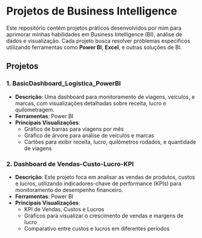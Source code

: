 # Projetos de Business Intelligence

Este repositório contém projetos práticos desenvolvidos por mim para aprimorar minhas habilidades em Business Intelligence (BI), análise de dados e visualização. Cada projeto busca resolver problemas específicos utilizando ferramentas como **Power BI**, **Excel**, e outras soluções de BI.

## Projetos

### 1. BasicDashboard_Logistica_PowerBI
- **Descrição**: Uma dashboard para monitoramento de viagens, veículos, e marcas, com visualizações detalhadas sobre receita, lucro e quilometragem.
- **Ferramentas**: Power BI
- **Principais Visualizações**:
  - Gráfico de barras para viagens por mês
  - Gráfico de árvore para análise de veículos e marcas
  - Cartões para exibir receita, lucro, quilômetros rodados, e quantidade de viagens

### 2. Dashboard de Vendas-Custo-Lucro-KPI
- **Descrição**: Este projeto foca em analisar as vendas de produtos, custos e lucros, utilizando indicadores-chave de performance (KPIs) para monitoramento do desempenho financeiro.
- **Ferramentas**: Power BI
- **Principais Visualizações**:
  - KPI de Vendas, Custos e Lucros
  - Gráficos para visualizar o crescimento de vendas e margens de lucro
  - Comparativo entre custos e lucros em diferentes períodos
